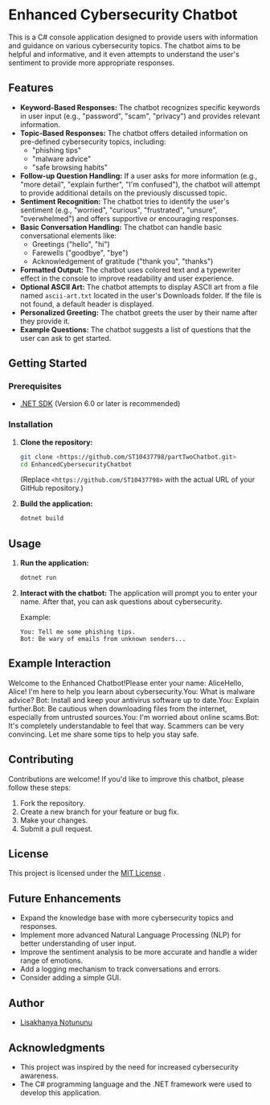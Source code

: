 # Enhanced Cybersecurity Chatbot

This is a C# console application designed to provide users with information and guidance on various cybersecurity topics. The chatbot aims to be helpful and informative, and it even attempts to understand the user's sentiment to provide more appropriate responses.

## Features

* **Keyword-Based Responses:** The chatbot recognizes specific keywords in user input (e.g., "password", "scam", "privacy") and provides relevant information.
* **Topic-Based Responses:** The chatbot offers detailed information on pre-defined cybersecurity topics, including:
    * "phishing tips"
    * "malware advice"
    * "safe browsing habits"
* **Follow-up Question Handling:** If a user asks for more information (e.g., "more detail", "explain further", "I'm confused"), the chatbot will attempt to provide additional details on the previously discussed topic.
* **Sentiment Recognition:** The chatbot tries to identify the user's sentiment (e.g., "worried", "curious", "frustrated", "unsure", "overwhelmed") and offers supportive or encouraging responses.
* **Basic Conversation Handling:** The chatbot can handle basic conversational elements like:
    * Greetings ("hello", "hi")
    * Farewells ("goodbye", "bye")
    * Acknowledgement of gratitude ("thank you", "thanks")
* **Formatted Output:** The chatbot uses colored text and a typewriter effect in the console to improve readability and user experience.
* **Optional ASCII Art:** The chatbot attempts to display ASCII art from a file named `ascii-art.txt` located in the user's Downloads folder. If the file is not found, a default header is displayed.
* **Personalized Greeting:** The chatbot greets the user by their name after they provide it.
* **Example Questions:** The chatbot suggests a list of questions that the user can ask to get started.

## Getting Started

### Prerequisites

* [ .NET SDK](https://dotnet.microsoft.com/download) (Version 6.0 or later is recommended)

### Installation

1.  **Clone the repository:**
    ```bash
    git clone <https://github.com/ST10437798/partTwoChatbot.git>
    cd EnhancedCybersecurityChatbot
    ```
    (Replace `<https://github.com/ST10437798>` with the actual URL of your GitHub repository.)

2.  **Build the application:**
    ```bash
    dotnet build
    ```

## Usage

1.  **Run the application:**
    ```bash
    dotnet run
    ```
2.  **Interact with the chatbot:** The application will prompt you to enter your name. After that, you can ask questions about cybersecurity.

    Example:

    ```
    You: Tell me some phishing tips.
    Bot: Be wary of emails from unknown senders...
    ```

## Example Interaction

Welcome to the Enhanced Chatbot!Please enter your name: AliceHello, Alice! I'm here to help you learn about cybersecurity.You: What is malware advice?
Bot: Install and keep your antivirus software up to date.You: Explain further.Bot: Be cautious when downloading files from the internet, especially from untrusted sources.You: I'm worried about online scams.Bot: It's completely understandable to feel that way. Scammers can be very convincing. Let me share some tips to help you stay safe.
## Contributing

Contributions are welcome! If you'd like to improve this chatbot, please follow these steps:

1.  Fork the repository.
2.  Create a new branch for your feature or bug fix.
3.  Make your changes.
4.  Submit a pull request.

## License

This project is licensed under the [MIT License](LICENSE) .

## Future Enhancements

* Expand the knowledge base with more cybersecurity topics and responses.
* Implement more advanced Natural Language Processing (NLP) for better understanding of user input.
* Improve the sentiment analysis to be more accurate and handle a wider range of emotions.
* Add a logging mechanism to track conversations and errors.
* Consider adding a simple GUI.

## Author

* [Lisakhanya Notununu](https://github.com/ST10437798)

## Acknowledgments

* This project was inspired by the need for increased cybersecurity awareness.
* The C# programming language and the .NET framework were used to develop this application.
